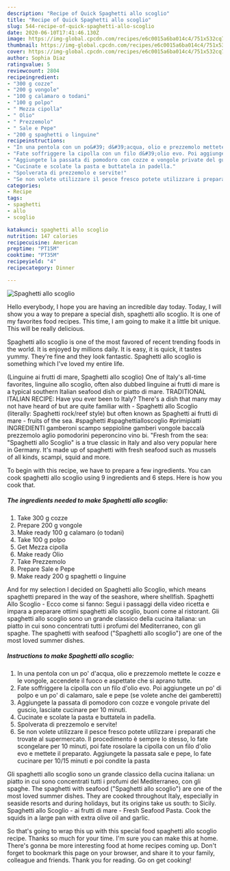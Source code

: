 ```yaml
---
description: "Recipe of Quick Spaghetti allo scoglio"
title: "Recipe of Quick Spaghetti allo scoglio"
slug: 544-recipe-of-quick-spaghetti-allo-scoglio
date: 2020-06-10T17:41:46.130Z
image: https://img-global.cpcdn.com/recipes/e6c0015a6ba014c4/751x532cq70/spaghetti-allo-scoglio-recipe-main-photo.jpg
thumbnail: https://img-global.cpcdn.com/recipes/e6c0015a6ba014c4/751x532cq70/spaghetti-allo-scoglio-recipe-main-photo.jpg
cover: https://img-global.cpcdn.com/recipes/e6c0015a6ba014c4/751x532cq70/spaghetti-allo-scoglio-recipe-main-photo.jpg
author: Sophia Diaz
ratingvalue: 5
reviewcount: 2804
recipeingredient:
- "300 g cozze"
- "200 g vongole"
- "100 g calamaro o todani"
- "100 g polpo"
- " Mezza cipolla"
- " Olio"
- " Prezzemolo"
- " Sale e Pepe"
- "200 g spaghetti o linguine"
recipeinstructions:
- "In una pentola con un po&#39; d&#39;acqua, olio e prezzemolo mettete le cozze e le vongole, accendete il fuoco e aspettate che si aprano tutte."
- "Fate soffriggere la cipolla con un filo d&#39;olio evo. Poi aggiungete un po&#39; di polpo e un po&#39; di calamaro, sale e pepe (se volete anche dei gamberetti)"
- "Aggiungete la passata di pomodoro con cozze e vongole private del guscio, lasciate cucinare per 10 minuti."
- "Cucinate e scolate la pasta e buttatela in padella."
- "Spolverata di prezzemolo e servite!"
- "Se non volete utilizzare il pesce fresco potete utilizzare i preparati che trovate al supermercato. Il procedimento è sempre lo stesso, lo fate scongelare per 10 minuti, poi fate rosolare la cipolla con un filo d&#39;olio evo e mettete il preparato. Aggiungete la passata sale e pepe, lo fate cucinare per 10/15 minuti e poi condite la pasta"
categories:
- Recipe
tags:
- spaghetti
- allo
- scoglio

katakunci: spaghetti allo scoglio 
nutrition: 147 calories
recipecuisine: American
preptime: "PT15M"
cooktime: "PT35M"
recipeyield: "4"
recipecategory: Dinner

---
```



![Spaghetti allo scoglio](https://img-global.cpcdn.com/recipes/e6c0015a6ba014c4/751x532cq70/spaghetti-allo-scoglio-recipe-main-photo.jpg)

Hello everybody, I hope you are having an incredible day today. Today, I will show you a way to prepare a special dish, spaghetti allo scoglio. It is one of my favorites food recipes. This time, I am going to make it a little bit unique. This will be really delicious.

Spaghetti allo scoglio is one of the most favored of recent trending foods in the world. It is enjoyed by millions daily. It is easy, it is quick, it tastes yummy. They're fine and they look fantastic. Spaghetti allo scoglio is something which I've loved my entire life.

(Linguine ai frutti di mare, Spaghetti allo scoglio) One of Italy&#39;s all-time favorites, linguine allo scoglio, often also dubbed linguine ai frutti di mare is a typical southern Italian seafood dish or piatto di mare. TRADITIONAL ITALIAN RECIPE: Have you ever been to Italy? There&#39;s a dish that many may not have heard of but are quite familiar with - Spaghetti allo Scoglio (literally: Spaghetti rock/reef style) but often known as Spaghetti ai frutti di mare - fruits of the sea. #spaghetti #spaghettialloscoglio #primipiatti INGREDIENTI gamberoni scampo seppioline gamberi vongole baccalà prezzemolo aglio pomodorini peperoncino vino bi. &#34;Fresh from the sea: &#34;Spaghetti allo Scoglio&#34; is a true classic in Italy and also very popular here in Germany. It&#39;s made up of spaghetti with fresh seafood such as mussels of all kinds, scampi, squid and more.


To begin with this recipe, we have to prepare a few ingredients. You can cook spaghetti allo scoglio using 9 ingredients and 6 steps. Here is how you cook that.

<!--inarticleads1-->

##### The ingredients needed to make Spaghetti allo scoglio:

1. Take 300 g cozze
1. Prepare 200 g vongole
1. Make ready 100 g calamaro (o todani)
1. Take 100 g polpo
1. Get  Mezza cipolla
1. Make ready  Olio
1. Take  Prezzemolo
1. Prepare  Sale e Pepe
1. Make ready 200 g spaghetti o linguine


And for my selection I decided on Spaghetti allo Scoglio, which means spaghetti prepared in the way of the seashore, where shellfish. Spaghetti Allo Scoglio - Ecco come si fanno: Segui i passaggi della video ricetta e impara a preparare ottimi spaghetti allo scoglio, buoni come al ristorant. Gli spaghetti allo scoglio sono un grande classico della cucina italiana: un piatto in cui sono concentrati tutti i profumi del Mediterraneo, con gli spaghe. The spaghetti with seafood (&#34;Spaghetti allo scoglio&#34;) are one of the most loved summer dishes. 

<!--inarticleads2-->

##### Instructions to make Spaghetti allo scoglio:

1. In una pentola con un po&#39; d&#39;acqua, olio e prezzemolo mettete le cozze e le vongole, accendete il fuoco e aspettate che si aprano tutte.
1. Fate soffriggere la cipolla con un filo d&#39;olio evo. Poi aggiungete un po&#39; di polpo e un po&#39; di calamaro, sale e pepe (se volete anche dei gamberetti)
1. Aggiungete la passata di pomodoro con cozze e vongole private del guscio, lasciate cucinare per 10 minuti.
1. Cucinate e scolate la pasta e buttatela in padella.
1. Spolverata di prezzemolo e servite!
1. Se non volete utilizzare il pesce fresco potete utilizzare i preparati che trovate al supermercato. Il procedimento è sempre lo stesso, lo fate scongelare per 10 minuti, poi fate rosolare la cipolla con un filo d&#39;olio evo e mettete il preparato. Aggiungete la passata sale e pepe, lo fate cucinare per 10/15 minuti e poi condite la pasta


Gli spaghetti allo scoglio sono un grande classico della cucina italiana: un piatto in cui sono concentrati tutti i profumi del Mediterraneo, con gli spaghe. The spaghetti with seafood (&#34;Spaghetti allo scoglio&#34;) are one of the most loved summer dishes. They are cooked throughout Italy, especially in seaside resorts and during holidays, but its origins take us south: to Sicily. Spaghetti allo Scoglio - ai frutti di mare - Fresh Seafood Pasta. Cook the squids in a large pan with extra olive oil and garlic. 

So that's going to wrap this up with this special food spaghetti allo scoglio recipe. Thanks so much for your time. I'm sure you can make this at home. There's gonna be more interesting food at home recipes coming up. Don't forget to bookmark this page on your browser, and share it to your family, colleague and friends. Thank you for reading. Go on get cooking!
